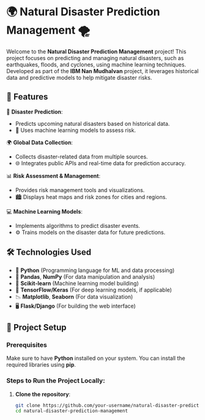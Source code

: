 # 🌍 Natural Disaster Prediction Management 🌪️

Welcome to the **Natural Disaster Prediction Management** project! This project focuses on predicting and managing natural disasters, such as earthquakes, floods, and cyclones, using machine learning techniques. Developed as part of the **IBM Nan Mudhalvan** project, it leverages historical data and predictive models to help mitigate disaster risks.

## 🚀 Features

🌟 **Disaster Prediction**: 
- Predicts upcoming natural disasters based on historical data. 
- 🧠 Uses machine learning models to assess risk.

🌍 **Global Data Collection**: 
- Collects disaster-related data from multiple sources.
- 🌐 Integrates public APIs and real-time data for prediction accuracy.

📊 **Risk Assessment & Management**: 
- Provides risk management tools and visualizations.
- 🏙️ Displays heat maps and risk zones for cities and regions.

💻 **Machine Learning Models**: 
- Implements algorithms to predict disaster events.
- ⚙️ Trains models on the disaster data for future predictions.

## 🛠️ Technologies Used

- 🐍 **Python** (Programming language for ML and data processing)
- 🧮 **Pandas**, **NumPy** (For data manipulation and analysis)
- 🤖 **Scikit-learn** (Machine learning model building)
- 🧠 **TensorFlow/Keras** (For deep learning models, if applicable)
- 📉 **Matplotlib**, **Seaborn** (For data visualization)
- 🖥️ **Flask/Django** (For building the web interface)

## 🔧 Project Setup

### Prerequisites

Make sure to have **Python** installed on your system. You can install the required libraries using **pip**.

### Steps to Run the Project Locally:

1. **Clone the repository**:
   ```bash
   git clone https://github.com/your-username/natural-disaster-prediction-management.git
   cd natural-disaster-prediction-management
